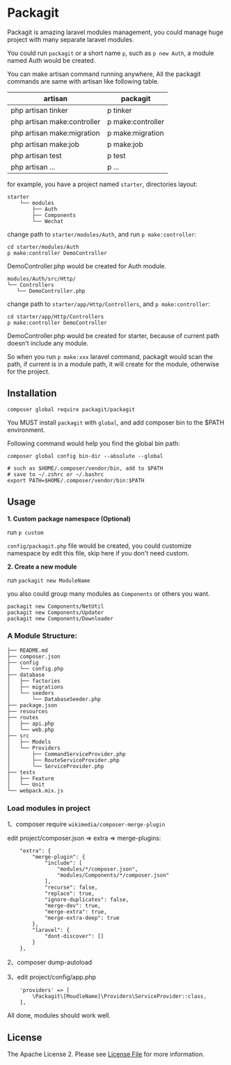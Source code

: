 # Packagit

Packagit is amazing laravel modules management, you could manage huge project with many separate laravel modules. 

You could run `packagit` or a short name `p`, such as `p new Auth`, a module named Auth would be created.

You can make artisan command running anywhere, All the packagit commands are same with artisan like following table.

| artisan                     | packagit          |
|-----------------------------|-------------------|
| php artisan tinker          | p tinker          |
| php artisan make:controller | p make:controller |
| php artisan make:migration  | p make:migration  |
| php artisan make:job        | p make:job        |
| php artisan test            | p test            |
| php artisan ...             | p ...             |

for example, you have a project named `starter`, directories layout:

    starter
        └── modules
            ├── Auth
            ├── Components
            └── Wechat

change path to `starter/modules/Auth`, and run `p make:controller`:

```
cd starter/modules/Auth
p make:controller DemoController
```

DemoController.php would be created for Auth module.

```
modules/Auth/src/Http/
└── Controllers
   └── DemoController.php
```

change path to `starter/app/Http/Controllers`, and `p make:controller`:

```
cd starter/app/Http/Controllers
p make:controller DemoController
```

DemoController.php would be created for starter, because of current path doesn't include any module.

So when you run `p make:xxx` laravel command, packagit would scan the path, if current is in a module path, it will create for the module, otherwise for the project.

## Installation

`composer global require packagit/packagit`

You MUST install `packagit` with `global`, and add composer bin to the $PATH environment. 

Following command would help you find the global bin path:

```
composer global config bin-dir --absolute --global

# such as $HOME/.composer/vendor/bin, add to $PATH
# save to ~/.zshrc or ~/.bashrc
export PATH=$HOME/.composer/vendor/bin:$PATH
```

## Usage

**1. Custom package namespace (Optional)**

run `p custom`

`config/packagit.php` file would be created, you could customize namespace by edit this file, skip here if you don't need custom.

**2. Create a new module**

run `packagit new ModuleName`

you also could group many modules as `Components` or others you want.

```
packagit new Components/NetUtil
packagit new Components/Updater
packagit new Components/Downloader
```

### A Module Structure:

```
├── README.md
├── composer.json
├── config
│   └── config.php
├── database
│   ├── factories
│   ├── migrations
│   └── seeders
│       └── DatabaseSeeder.php
├── package.json
├── resources
├── routes
│   ├── api.php
│   └── web.php
├── src
│   ├── Models
│   └── Providers
│       ├── CommandServiceProvider.php
│       ├── RouteServiceProvider.php
│       └── ServiceProvider.php
├── tests
│   ├── Feature
│   └── Unit
└── webpack.mix.js
```

### Load modules in project

1、composer require `wikimedia/composer-merge-plugin`

edit project/composer.json => extra => merge-plugins:

```
    "extra": {
        "merge-plugin": {
            "include": [
                "modules/*/composer.json",
                "modules/Components/*/composer.json"
            ],
            "recurse": false,
            "replace": true,
            "ignore-duplicates": false,
            "merge-dev": true,
            "merge-extra": true,
            "merge-extra-deep": true
        },
        "laravel": {
            "dont-discover": []
        }
    },
```
2、composer dump-autoload

3、edit project/config/app.php

```
    'providers' => [
        \Packagit\[MoudleName]\Providers\ServiceProvider::class, 
    ],
```


All done, modules should work well.

## License

The Apache License 2. Please see [License File](LICENSE.md) for more information.
